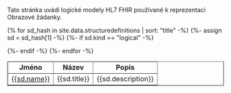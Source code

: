 Tato stránka uvádí logické modely HL7 FHIR používané k reprezentaci Obrazové žádanky.

<table  style="border-collapse: collapse; width: 100%" border="1" >
<thead>
<tr style="text-align: center;">
<td><strong>Jméno</strong></td>
<td><strong>Název</strong></td>
<td><strong>Popis</strong></td>
</tr>
</thead>
<tbody>

{% for sd_hash in site.data.structuredefinitions | sort: "title" -%}
  {%- assign sd = sd_hash[1] -%}
  {%- if sd.kind  == "logical" -%}
  <tr><td><a href="{{sd.path}}">{{sd.name}}</a></td><td>{{sd.title}}</td><td>{{sd.description}}</td></tr>
  {%- endif -%}
{%- endfor -%}

</tbody>
</table>